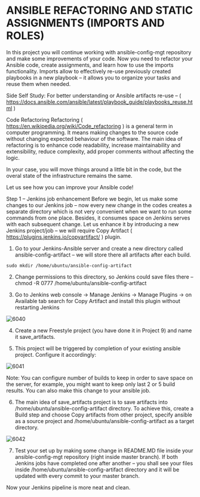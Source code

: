 # ANSIBLE REFACTORING AND STATIC ASSIGNMENTS (IMPORTS AND ROLES)

In this project you will continue working with ansible-config-mgt repository and make some improvements of your code. Now you need 
to refactor your Ansible code, create assignments, and learn how to use the imports functionality. Imports allow to effectively re-use 
previously created playbooks in a new playbook – it allows you to organize your tasks and reuse them when needed.

Side Self Study: For better understanding or Ansible artifacts re-use – 
( https://docs.ansible.com/ansible/latest/playbook_guide/playbooks_reuse.html )


Code Refactoring
Refactoring ( https://en.wikipedia.org/wiki/Code_refactoring ) is a general term in computer programming. It means making changes to 
the source code without changing expected behaviour of the software. The main idea of refactoring is to enhance code readability, 
increase maintainability and extensibility, reduce complexity, add proper comments without affecting the logic.

In your case, you will move things around a little bit in the code, but the overal state of the infrastructure remains the same.

Let us see how you can improve your Ansible code!

Step 1 – Jenkins job enhancement
Before we begin, let us make some changes to our Jenkins job – now every new change in the codes creates a separate directory
which is not very convenient when we want to run some commands from one place. Besides, it consumes space on Jenkins serves with each
subsequent change. Let us enhance it by introducing a new Jenkins project/job – we will require 
Copy Artifact ( https://plugins.jenkins.io/copyartifact/ ) plugin.

1. Go to your Jenkins-Ansible server and create a new directory called ansible-config-artifact – we will store there all artifacts 
after each build.

```
sudo mkdir /home/ubuntu/ansible-config-artifact
```

2. Change permissions to this directory, so Jenkins could save files there – chmod -R 0777 /home/ubuntu/ansible-config-artifact

3. Go to Jenkins web console -> Manage Jenkins -> Manage Plugins -> on Available tab search for Copy Artifact and install this 
plugin without restarting Jenkins


![6040](https://user-images.githubusercontent.com/85270361/210154793-892dfd40-6736-46e6-a377-4a27443fbc66.PNG)


4. Create a new Freestyle project (you have done it in Project 9) and name it save_artifacts.

5. This project will be triggered by completion of your existing ansible project. Configure it accordingly:



![6041](https://user-images.githubusercontent.com/85270361/210154820-37b5f148-ebbc-4b96-9872-f4b772cf9d58.PNG)


Note: You can configure number of builds to keep in order to save space on the server, for example, you might want to keep only last
2 or 5 build results. You can also make this change to your ansible job.

6. The main idea of save_artifacts project is to save artifacts into /home/ubuntu/ansible-config-artifact directory. To achieve this, 
create a Build step and choose Copy artifacts from other project, specify ansible as a source project and 
/home/ubuntu/ansible-config-artifact as a target directory.



![6042](https://user-images.githubusercontent.com/85270361/210154876-8fcac344-8bac-47e9-8600-11ab04f0045c.PNG)



7. Test your set up by making some change in README.MD file inside your ansible-config-mgt repository (right inside master branch).
If both Jenkins jobs have completed one after another – you shall see your files inside /home/ubuntu/ansible-config-artifact directory
and it will be updated with every commit to your master branch.

Now your Jenkins pipeline is more neat and clean.

